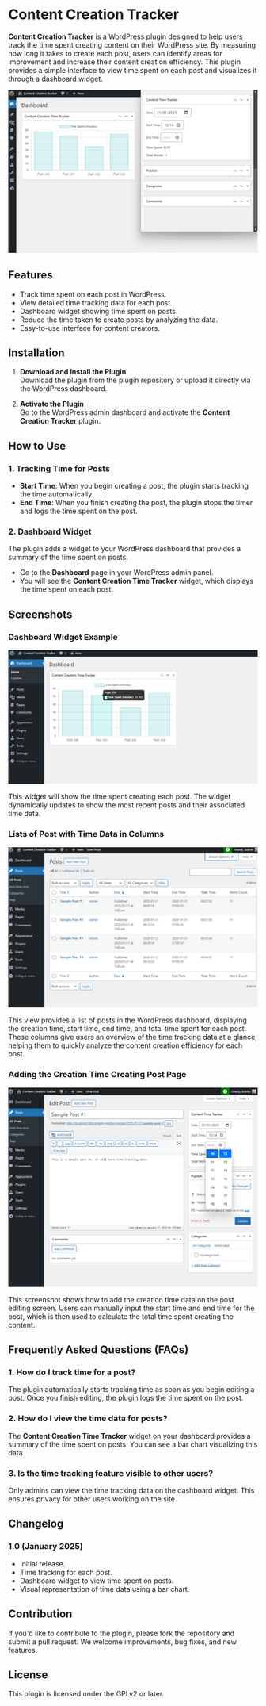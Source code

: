 # Content Creation Tracker

**Content Creation Tracker** is a WordPress plugin designed to help users track the time spent creating content on their WordPress site. By measuring how long it takes to create each post, users can identify areas for improvement and increase their content creation efficiency. This plugin provides a simple interface to view time spent on each post and visualizes it through a dashboard widget.

![Main Screenshot](assets/screenshots/Screenshot_main.png)

## Features

- Track time spent on each post in WordPress.
- View detailed time tracking data for each post.
- Dashboard widget showing time spent on posts.
- Reduce the time taken to create posts by analyzing the data.
- Easy-to-use interface for content creators.

## Installation

1. **Download and Install the Plugin**  
   Download the plugin from the plugin repository or upload it directly via the WordPress dashboard.

2. **Activate the Plugin**  
   Go to the WordPress admin dashboard and activate the **Content Creation Tracker** plugin.

## How to Use

### 1. Tracking Time for Posts

- **Start Time**: When you begin creating a post, the plugin starts tracking the time automatically.
- **End Time**: When you finish creating the post, the plugin stops the timer and logs the time spent on the post.

### 2. Dashboard Widget

The plugin adds a widget to your WordPress dashboard that provides a summary of the time spent on posts. 

- Go to the **Dashboard** page in your WordPress admin panel.
- You will see the **Content Creation Time Tracker** widget, which displays the time spent on each post.

## Screenshots

### Dashboard Widget Example

![Dashboard Widget Screenshot](assets/screenshots/Screenshot_1.png)

This widget will show the time spent creating each post. The widget dynamically updates to show the most recent posts and their associated time data.

### Lists of Post with Time Data in Columns

![Dashboard Widget Screenshot](assets/screenshots/Screenshot_2.png)

This view provides a list of posts in the WordPress dashboard, displaying the creation time, start time, end time, and total time spent for each post. These columns give users an overview of the time tracking data at a glance, helping them to quickly analyze the content creation efficiency for each post.

### Adding the Creation Time Creating Post Page

![Dashboard Widget Screenshot](assets/screenshots/Screenshot_3.png)

This screenshot shows how to add the creation time data on the post editing screen. Users can manually input the start time and end time for the post, which is then used to calculate the total time spent creating the content.

## Frequently Asked Questions (FAQs)

### 1. **How do I track time for a post?**

The plugin automatically starts tracking time as soon as you begin editing a post. Once you finish editing, the plugin logs the time spent on the post.

### 2. **How do I view the time data for posts?**

The **Content Creation Time Tracker** widget on your dashboard provides a summary of the time spent on posts. You can see a bar chart visualizing this data.

### 3. **Is the time tracking feature visible to other users?**

Only admins can view the time tracking data on the dashboard widget. This ensures privacy for other users working on the site.

## Changelog

### 1.0 (January 2025)

- Initial release.
- Time tracking for each post.
- Dashboard widget to view time spent on posts.
- Visual representation of time data using a bar chart.

## Contribution

If you'd like to contribute to the plugin, please fork the repository and submit a pull request. We welcome improvements, bug fixes, and new features.

## License

This plugin is licensed under the GPLv2 or later.
